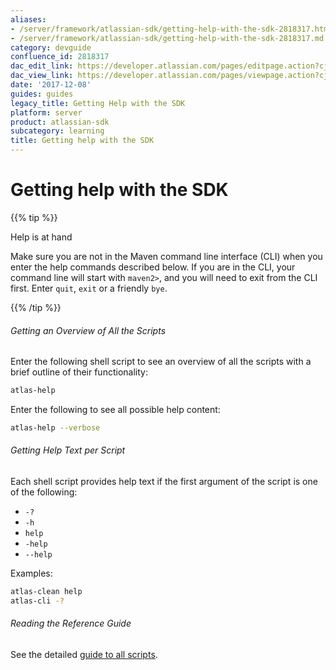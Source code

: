 ```yaml
---
aliases:
- /server/framework/atlassian-sdk/getting-help-with-the-sdk-2818317.html
- /server/framework/atlassian-sdk/getting-help-with-the-sdk-2818317.md
category: devguide
confluence_id: 2818317
dac_edit_link: https://developer.atlassian.com/pages/editpage.action?cjm=wozere&pageId=2818317
dac_view_link: https://developer.atlassian.com/pages/viewpage.action?cjm=wozere&pageId=2818317
date: '2017-12-08'
guides: guides
legacy_title: Getting Help with the SDK
platform: server
product: atlassian-sdk
subcategory: learning
title: Getting help with the SDK
---
```

# Getting help with the SDK

{{% tip %}}

Help is at hand

Make sure you are not in the Maven command line interface (CLI) when you enter the help commands described below. If you are in the CLI, your command line will start with `maven2>`, and you will need to exit from the CLI first. Enter `quit`, `exit` or a friendly `bye`.

{{% /tip %}}

###### Getting an Overview of All the Scripts

Enter the following shell script to see an overview of all the scripts with a brief outline of their functionality:

``` bash
atlas-help
```

Enter the following to see all possible help content:

``` bash
atlas-help --verbose
```

###### Getting Help Text per Script

Each shell script provides help text if the first argument of the script is one of the following:

-   `-?`
-   `-h`
-   `help`
-   `-help`
-   `--help`

Examples:

``` bash
atlas-clean help
atlas-cli -?
```

###### Reading the Reference Guide

See the detailed <a href="/server/framework/atlassian-sdk/getting-help-with-the-sdk" class="createlink">guide to all scripts</a>.
